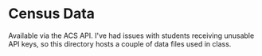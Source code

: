 # Census Data

Available via the ACS API.  I've had issues with students receiving unusable API keys, so this directory hosts a couple of data files used in class.
